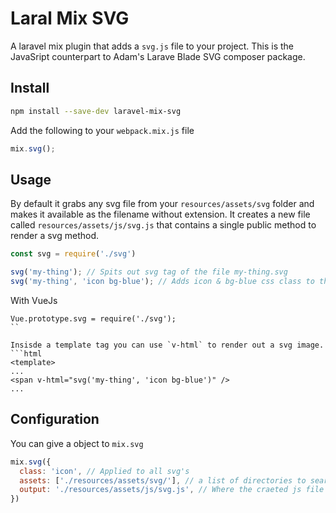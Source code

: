 # Laral Mix SVG

A laravel mix plugin that adds a `svg.js` file to your project. This is the JavaSript counterpart to Adam's Larave Blade SVG composer package.

## Install

```bash
npm install --save-dev laravel-mix-svg
```

Add the following to your `webpack.mix.js` file
```javascript
mix.svg();
```

## Usage

By default it grabs any svg file from your `resources/assets/svg` folder and makes it available as the filename without extension.
It creates a new file called `resources/assets/js/svg.js` that contains a single public method to render a svg method.

```javascript
const svg = require('./svg')

svg('my-thing'); // Spits out svg tag of the file my-thing.svg
svg('my-thing', 'icon bg-blue'); // Adds icon & bg-blue css class to the svg.
```

With VueJs

```
Vue.prototype.svg = require('./svg');
``

Insisde a template tag you can use `v-html` to render out a svg image.
```html
<template>
...
<span v-html="svg('my-thing', 'icon bg-blue')" />
...
```

## Configuration

You can give a object to `mix.svg` 

```javascript
mix.svg({
  class: 'icon', // Applied to all svg's
  assets: ['./resources/assets/svg/'], // a list of directories to search svg images
  output: './resources/assets/js/svg.js', // Where the craeted js file needs to go.
})
```